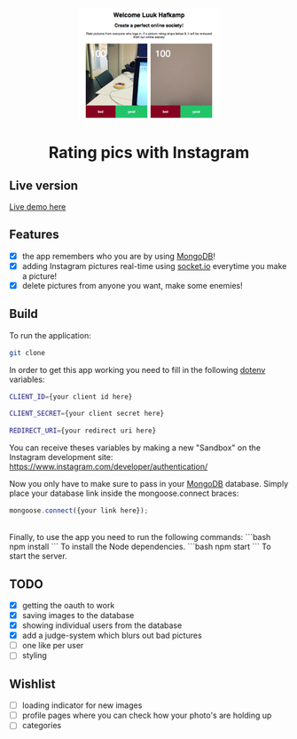<h1 align="center">
  <img width="50%" src="media/demo.png" alt="demo">
  <br>
  <br>
  Rating pics with Instagram
</h1>

## Live version
<a href="https://murmuring-retreat-41407.herokuapp.com">Live demo here</a>

## Features
-  [x] the app remembers who you are by using <a href="https://www.mongodb.com/">MongoDB</a>!
-  [x] adding Instagram pictures real-time using <a href="https://socket.io/">socket.io</a> everytime you make a picture!
-  [x] delete pictures from anyone you want, make some enemies!
  
## Build
To run the application:
```bash
git clone
```

In order to get this app working you need to fill in the following <a href="https://www.npmjs.com/package/dotenv">dotenv</a> variables:  

```bash
CLIENT_ID={your client id here}
```  
```bash
CLIENT_SECRET={your client secret here}
```  
```bash
REDIRECT_URI={your redirect uri here}
```  

You can receive theses variables by making a new "Sandbox" on the Instagram development site:  
<a href="https://www.instagram.com/developer/authentication/">https://www.instagram.com/developer/authentication/</a>  
  
Now you only have to make sure to pass in your <a href="https://www.mongodb.com/">MongoDB</a> database. Simply place your database link inside the mongoose.connect braces:

```javascript
mongoose.connect({your link here});
```  

<br>
Finally, to use the app you need to run the following commands:  
```bash
npm install
```
To install the Node dependencies.
```bash
npm start
```  
To start the server.

## TODO
-  [x] getting the oauth to work
-  [x] saving images to the database
-  [x] showing individual users from the database
-  [x] add a judge-system which blurs out bad pictures
-  [ ] one like per user
-  [ ] styling

## Wishlist
-  [ ] loading indicator for new images
-  [ ] profile pages where you can check how your photo's are holding up
-  [ ] categories
